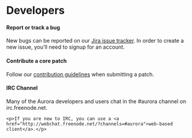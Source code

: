 # Developers
<div class="row-fluid">
  <h4 name="reportbugs">Report or track a bug</h4>
  <p>New bugs can be reported on our <a href="http://issues.apache.org/jira/browse/AURORA">Jira issue tracker</a>. In order to create a new issue, you'll need to signup for an account.</p>

  <h4 name="contribute">Contribute a core patch</h4>
  <p>Follow our <a href="/contribute/">contribution guidelines</a> when submitting a patch.</p>

  <h4 name="ircchannel">IRC Channel</h4>
	<p>Many of the Aurora developers and users chat in the #aurora channel on irc.freenode.net.</p>
	
	<p>If you are new to IRC, you can use a <a href="http://webchat.freenode.net/?channels=#aurora">web-based client</a>.</p>
</div>
